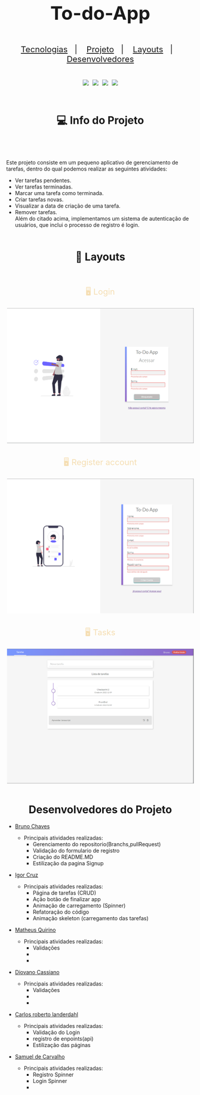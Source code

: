<h1 align="center" style="font-size: 50px"> To-do-App</h1>

<p align="center" style="font-size: 22px; padding: 20px">
  <a href="#tecnologies">Tecnologias</a>&nbsp;&nbsp;&nbsp;|&nbsp;&nbsp;&nbsp;
  <a href="#projects">Projeto</a>&nbsp;&nbsp;&nbsp;|&nbsp;&nbsp;&nbsp;
  <a href="#layouts">Layouts</a>&nbsp;&nbsp;&nbsp;|&nbsp;&nbsp;&nbsp;
  <a href="#developers">Desenvolvedores</a>
</p>

<div id="tecnologies" style="margin-bottom: 30px">

<div align="center" style="display:flex; justify-content:center; gap: 10px; flex-wrap:wrap; ">
<img src="https://img.shields.io/badge/JavaScript-323330?style=for-the-badge&logo=javascript&logoColor=F7DF1E">
<img src="https://img.shields.io/badge/Node.js-43853D?style=for-the-badge&logo=node.js&logoColor=white">
<img src="https://img.shields.io/badge/HTML5-E34F26?style=for-the-badge&logo=html5&logoColor=white">
<img src="https://img.shields.io/badge/CSS3-1572B6?style=for-the-badge&logo=css3&logoColor=white">
</div>


<br>



<br>

<div id="projects">
<h1 align="center">💻 Info do Projeto</h1> 
<p style="font-size: 18px; padding: 20px">

Este projeto consiste em um pequeno aplicativo de gerenciamento de tarefas, dentro do qual podemos realizar as seguintes atividades:<br>
- Ver tarefas pendentes.<br>
- Ver tarefas terminadas.<br>
- Marcar uma tarefa como terminada.<br>
- Criar tarefas novas.<br>
- Visualizar a data de criação de uma tarefa.<br>
- Remover tarefas.<br>
Além do citado acima, implementamos um sistema de autenticação de usuários, que inclui o processo de registro é login.

</p>

<h1 align="center" style="padding:20px">🔖 Layouts</h1>

<section align="center" style="display:flex; align-itens:center; justify-content:center; gap: 10px; flex-wrap:wrap; text-align: center; margin-bottom: 50px">

<div>
    <p style="color: wheat; font-size: 22px">🖥️ Login</p>
    <img src="./assets/icons/Todo-login.PNG" width="500px">
</div>

<div >
<p  style="color: wheat; font-size: 22px;">🖥️ Register account</p>
<img src="./assets/icons/todo-register.PNG" width="500px">
</div>

<div>
<p style="color: wheat; font-size: 22px">🖥️ Tasks</p>
<img src="./assets/icons/todo-tasks.PNG" width="500px">
</div>

</section>

<div id="developers">
  <h1 align="center">Desenvolvedores do Projeto</h1>

- [Bruno Chaves](https://www.linkedin.com/in/bchavs12/)
    - Principais atividades realizadas:
        - Gerenciamento do repositorio(Branchs,pullRequest)
        - Validação do formulario de registro
        - Criação do README.MD
        - Estilização da pagina Signup
        
- [Igor Cruz](https://github.com/IgorFreitasCruz)
    - Principais atividades realizadas:
        - Página de tarefas (CRUD)
        - Ação botão de finalizar app
        - Animação de carregamento (Spinner)
        - Refatoração do código
        - Animação skeleton (carregamento das tarefas)

- [Matheus Quirino](https://github.com/mthflashice)
    - Principais atividades realizadas:
        - Validações
        - 
        - 

- [Diovano Cassiano](https://github.com/diovanocf)
    - Principais atividades realizadas:
        - Validações 
        - 
        - 

- [Carlos roberto landerdahl](https://github.com/Carlos-Landerdahl)
    - Principais atividades realizadas:
        -  Validação do Login
        -  registro de enpoints(api)
        -  Estilização das páginas
          
- [Samuel de Carvalho]()
    - Principais atividades realizadas:
        -  Registro Spinner
        -  Login Spinner
        -  
  </ul>
</div>
